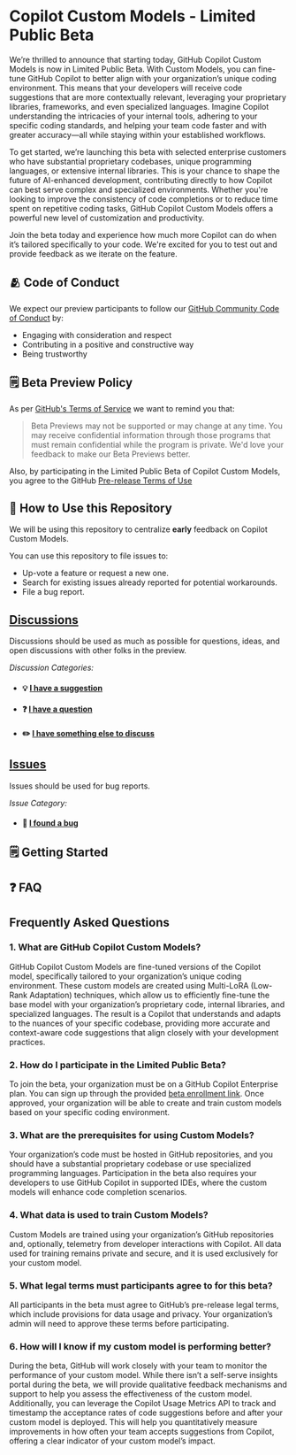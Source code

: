 # Copilot Custom Models - Limited Public Beta

We’re thrilled to announce that starting today, GitHub Copilot Custom Models is now in Limited Public Beta. With Custom Models, you can fine-tune GitHub Copilot to better align with your organization’s unique coding environment. This means that your developers will receive code suggestions that are more contextually relevant, leveraging your proprietary libraries, frameworks, and even specialized languages. Imagine Copilot understanding the intricacies of your internal tools, adhering to your specific coding standards, and helping your team code faster and with greater accuracy—all while staying within your established workflows.

To get started, we’re launching this beta with selected enterprise customers who have substantial proprietary codebases, unique programming languages, or extensive internal libraries. This is your chance to shape the future of AI-enhanced development, contributing directly to how Copilot can best serve complex and specialized environments. Whether you're looking to improve the consistency of code completions or to reduce time spent on repetitive coding tasks, GitHub Copilot Custom Models offers a powerful new level of customization and productivity.

Join the beta today and experience how much more Copilot can do when it’s tailored specifically to your code. We're excited for you to test out and provide feedback as we iterate on the feature. 

## 🫂 Code of Conduct

We expect our preview participants to follow our [GitHub Community Code of Conduct](https://docs.github.com/en/site-policy/github-terms/github-community-code-of-conduct) by:

- Engaging with consideration and respect
- Contributing in a positive and constructive way
- Being trustworthy

## 🗒️ Beta Preview Policy

As per [GitHub's Terms of Service](https://docs.github.com/en/github/site-policy/github-terms-of-service#j-beta-previews) we want to remind you that:

> Beta Previews may not be supported or may change at any time. You may receive confidential information through those programs that must remain confidential while the program is private. We'd love your feedback to make our Beta Previews better.

Also, by participating in the Limited Public Beta of Copilot Custom Models, you agree to the GitHub [Pre-release Terms of Use](https://docs.github.com/en/site-policy/github-terms/github-pre-release-license-terms)

## 🔗 How to Use this Repository

We will be using this repository to centralize **early** feedback on Copilot Custom Models.

You can use this repository to file issues to:
- Up-vote a feature or request a new one.
- Search for existing issues already reported for potential workarounds.
- File a bug report.

## **[Discussions](https://github.com/gh-community/copilot-custom-models-beta/discussions)** 

Discussions should be used as much as possible for questions, ideas, and open discussions with other folks in the preview.

_Discussion Categories:_ 
- #### 💡 [I have a suggestion](https://github.com/gh-community/copilot-custom-models-beta/discussions/categories/ideas)
- #### ❓ [I have a question](https://github.com/gh-community/copilot-custom-models-beta/discussions/categories/q-a)
- #### ✏️ [I have something else to discuss](https://github.com/gh-community/copilot-custom-models-beta/discussions/categories/general)

## **[Issues](https://github.com/gh-community/copilot-custom-models-beta/issues)**

Issues should be used for bug reports.

_Issue Category:_ 
- #### 🐞 [I found a bug](https://github.com/gh-community/copilot-custom-models-beta/issues/new?assignees=&labels=bug&template=bug-template.yml)

## 🗒️ Getting Started

<!-- Include summary / details of feature here. This section should include steps to access the feature, and may include additional instructional materials such as a demo video or link out to feature documentation. -->

<!--  Examples below 
#### ℹ️ [About FEATURE NAME tokens](add-link-here.md) 
#### ⚙️ [Creating FEATURE NAME](add-link-here.md) 
#### 📦 [Using FEATURE NAME](add-link-here.md)
####  🎥 An Intro to FEATURE NAME -->

## ❓ FAQ 

## Frequently Asked Questions

### 1. What are GitHub Copilot Custom Models?

GitHub Copilot Custom Models are fine-tuned versions of the Copilot model, specifically tailored to your organization’s unique coding environment. These custom models are created using Multi-LoRA (Low-Rank Adaptation) techniques, which allow us to efficiently fine-tune the base model with your organization’s proprietary code, internal libraries, and specialized languages. The result is a Copilot that understands and adapts to the nuances of your specific codebase, providing more accurate and context-aware code suggestions that align closely with your development practices.

### 2. How do I participate in the Limited Public Beta?

To join the beta, your organization must be on a GitHub Copilot Enterprise plan. You can sign up through the provided [beta enrollment link](#). Once approved, your organization will be able to create and train custom models based on your specific coding environment.

### 3. What are the prerequisites for using Custom Models?

Your organization’s code must be hosted in GitHub repositories, and you should have a substantial proprietary codebase or use specialized programming languages. Participation in the beta also requires your developers to use GitHub Copilot in supported IDEs, where the custom models will enhance code completion scenarios.

### 4. What data is used to train Custom Models?

Custom Models are trained using your organization’s GitHub repositories and, optionally, telemetry from developer interactions with Copilot. All data used for training remains private and secure, and it is used exclusively for your custom model.

### 5. What legal terms must participants agree to for this beta?

All participants in the beta must agree to GitHub’s pre-release legal terms, which include provisions for data usage and privacy. Your organization’s admin will need to approve these terms before participating.

### 6. How will I know if my custom model is performing better?

During the beta, GitHub will work closely with your team to monitor the performance of your custom model. While there isn’t a self-serve insights portal during the beta, we will provide qualitative feedback mechanisms and support to help you assess the effectiveness of the custom model. Additionally, you can leverage the Copilot Usage Metrics API to track and timestamp the acceptance rates of code suggestions before and after your custom model is deployed. This will help you quantitatively measure improvements in how often your team accepts suggestions from Copilot, offering a clear indicator of your custom model’s impact.
